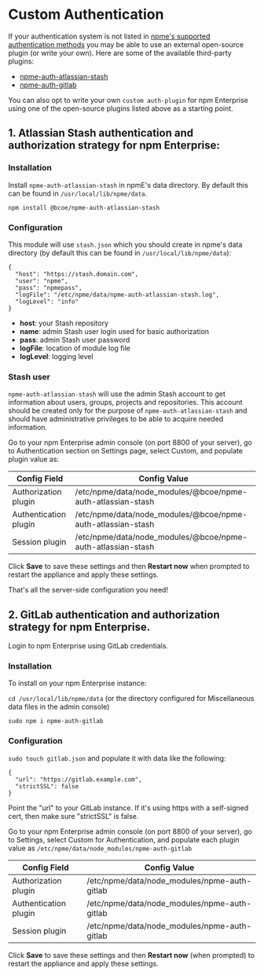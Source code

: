 # Custom Authentication

If your authentication system is not listed in [npme's supported authentication methods](/up-and-running/auth/#authentication) you may be able to use an external open-source plugin (or write your own). Here are some of the available third-party plugins:
 * [npme-auth-atlassian-stash](https://github.com/bcoe/npme-auth-atlassian-stash)
 * [npme-auth-gitlab](https://github.com/nexdrew/npme-auth-gitlab)

You can also opt to write your own `custom auth-plugin` for npm Enterprise using one of the open-source plugins listed above as a starting point.

## 1. Atlassian Stash authentication and authorization strategy for npm Enterprise:

### Installation

Install `npme-auth-atlassian-stash` in npmE's data directory. By default this can be found in `/usr/local/lib/npme/data`.

```
npm install @bcoe/npme-auth-atlassian-stash
```

### Configuration

This module will use `stash.json` which you should create in npme's data directory (by default this can be found in `/usr/local/lib/npme/data`):
```
{
  "host": "https://stash.domain.com",
  "user": "npme",
  "pass": "npmepass",
  "logFile": "/etc/npme/data/npme-auth-atlassian-stash.log",
  "logLevel": "info"
}
```

* **host**: your Stash repository
* **name**: admin Stash user login used for basic authorization
* **pass**: admin Stash user password
* **logFile**: location of module log file
* **logLevel**: logging level

### Stash user

`npme-auth-atlassian-stash` will use the admin Stash account to get information about users, groups, projects and repositories. This account should be created only for the purpose of `npme-auth-atlassian-stash` and should have administrative privileges to be able to acquire needed information.

Go to your npm Enterprise admin console (on port 8800 of your server), go to Authentication section on Settings page, select Custom, and populate plugin value as:


|Config Field           |Config Value|
|-----------------------|------------|
|Authorization plugin  | /etc/npme/data/node_modules/@bcoe/npme-auth-atlassian-stash  |
|Authentication plugin | /etc/npme/data/node_modules/@bcoe/npme-auth-atlassian-stash  |
|Session plugin        | /etc/npme/data/node_modules/@bcoe/npme-auth-atlassian-stash  |

Click **Save** to save these settings and then **Restart now** when prompted to restart the appliance and apply these settings.

That's all the server-side configuration you need!

## 2. GitLab authentication and authorization strategy for npm Enterprise.

Login to npm Enterprise using GitLab credentials.

### Installation

To install on your npm Enterprise instance:

`cd /usr/local/lib/npme/data` (or the directory configured for Miscellaneous data files in the admin console)

```
sudo npm i npme-auth-gitlab
```

### Configuration

`sudo touch gitlab.json` and populate it with data like the following:

```
{
  "url": "https://gitlab.example.com",
  "strictSSL": false
}
```

Point the "url" to your GitLab instance. If it's using https with a self-signed cert, then make sure "strictSSL" is false.

Go to your npm Enterprise admin console (on port 8800 of your server), go to Settings, select Custom for Authentication, and populate each plugin value as `/etc/npme/data/node_modules/npme-auth-gitlab`


|Config Field           |Config Value|
|-----------------------|------------|
|Authorization plugin  | /etc/npme/data/node_modules/npme-auth-gitlab  |
|Authentication plugin | /etc/npme/data/node_modules/npme-auth-gitlab  |
|Session plugin        | /etc/npme/data/node_modules/npme-auth-gitlab  |

Click **Save** to save these settings and then **Restart now** (when prompted) to restart the appliance and apply these settings.

